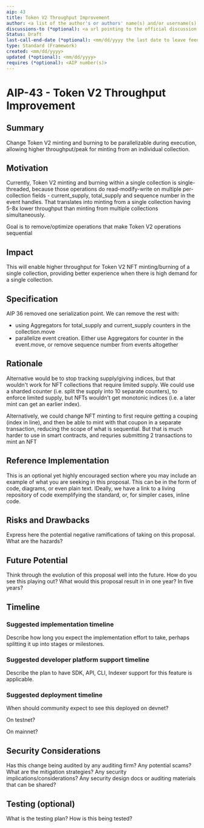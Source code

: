 ```yaml
---
aip: 43
title: Token V2 Throughput Improvement
author: <a list of the author's or authors' name(s) and/or username(s), or name(s) and email(s). Details are below.>
discussions-to (*optional): <a url pointing to the official discussion thread>
Status: Draft
last-call-end-date (*optional): <mm/dd/yyyy the last date to leave feedbacks and reviews>
type: Standard (Framework)
created: <mm/dd/yyyy>
updated (*optional): <mm/dd/yyyy>
requires (*optional): <AIP number(s)>
---
```


# AIP-43 - Token V2 Throughput Improvement
  
## Summary

Change Token V2 minting and burning to be parallelizable during execution, allowing higher throughput/peak for minting from an individual collection.

## Motivation

Currently, Token V2 minting and burning within a single collection is single-threaded, 
because those operations do read-modify-write on multiple per-collection fields - 
current_supply, total_supply and sequence number in the event handles. 
That translates into minting from a single collection having 5-8x 
lower throughput than minting from multiple collections simultaneously. 

Goal is to remove/optimize operations that make Token V2 operations sequential 

## Impact

This will enable higher throughput for Token V2 NFT minting/burning of a single collection, providing better experience when there is high demand for a single collection.

## Specification

AIP 36 removed one serialization point. We can remove the rest with:
- using Aggregators for total_supply and current_supply counters in the collection.move
- parallelize event creation. Either use Aggregators for counter in the event.move, or remove sequence number from events altogether 

## Rationale

Alternative would be to stop tracking supply/giving indices, but that wouldn't work for NFT collections that require limited supply.
We could use a sharded counter (i.e. split the supply into 10 separate counters), to enforce limited supply, but NFTs wouldn't get monotonic indices (i.e. a later mint can get an earlier index).

Alternatively, we could change NFT minting to first require getting a couping (index in line), 
and then be able to mint with that coupon in a separate transaction, reducing the scope of what is sequential. 
But that is much harder to use in smart contracts, and requries submitting 2 transactions to mint an NFT

## Reference Implementation

This is an optional yet highly encouraged section where you may include an example of what you are seeking in this proposal. This can be in the form of code, diagrams, or even plain text. IDeally, we have a link to a living repository of code exemplifying the standard, or, for simpler cases, inline code.

## Risks and Drawbacks

Express here the potential negative ramifications of taking on this proposal. What are the hazards?

## Future Potential

Think through the evolution of this proposal well into the future. How do you see this playing out? What would this proposal result in in one year? In five years?

## Timeline

### Suggested implementation timeline

Describe how long you expect the implementation effort to take, perhaps splitting it up into stages or milestones.
  
### Suggested developer platform support timeline

Describe the plan to have SDK, API, CLI, Indexer support for this feature is applicable. 

### Suggested deployment timeline

When should community expect to see this deployed on devnet?

On testnet?

On mainnet?

## Security Considerations

Has this change being audited by any auditing firm? 
Any potential scams? What are the mitigation strategies?
Any security implications/considerations?
Any security design docs or auditing materials that can be shared?

## Testing (optional)

What is the testing plan? How is this being tested?

